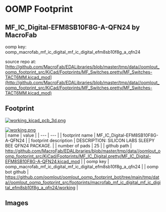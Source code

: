 # OOMP Footprint  
## MF_IC_Digital-EFM8SB10F8G-A-QFN24  by MacroFab  
  
oomp key: oomp_macrofab_mf_ic_digital_mf_ic_digital_efm8sb10f8g_a_qfn24  
  
source repo at: [http://github.com/MacroFab/EDALibraries/blob/master/tmp/data//oomlout_oomp_footprint_src/KiCad/Footprints/MF_Switches.pretty/MF_Switches-TACT6MM.kicad_mod](http://github.com/MacroFab/EDALibraries/blob/master/tmp/data//oomlout_oomp_footprint_src/KiCad/Footprints/MF_Switches.pretty/MF_Switches-TACT6MM.kicad_mod)  
## Footprint  
  
[![working_kicad_pcb_3d.png](working_kicad_pcb_3d_600.png)](working_kicad_pcb_3d.png)  
  
[![working.png](working_600.png)](working.png)  
| name | value | 
| --- | --- | 
| footprint name | MF_IC_Digital-EFM8SB10F8G-A-QFN24 | 
| footprint description | DESCRIPTION: SILICON LABS SLEEPY  BEE QFN24 PACKAGE. | 
| number of pads | 25 | 
| github path | http://github.com/MacroFab/EDALibraries/blob/master/tmp/data//oomlout_oomp_footprint_src/KiCad/Footprints/MF_IC_Digital.pretty/MF_IC_Digital-EFM8SB10F8G-A-QFN24.kicad_mod | 
| oomp key | oomp_macrofab_mf_ic_digital_mf_ic_digital_efm8sb10f8g_a_qfn24 | 
| oomp bot github | https://github.com/oomlout/oomlout_oomp_footprint_bot/tree/main/tmp/data//oomlout_oomp_footprint_src/footprints/macrofab_mf_ic_digital_mf_ic_digital_efm8sb10f8g_a_qfn24/working | 
## Images  
